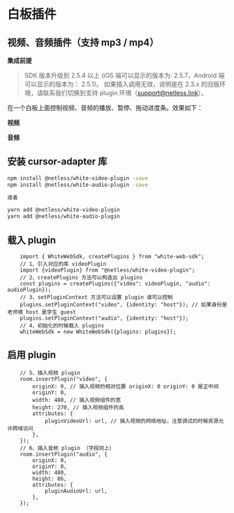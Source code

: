 # 白板插件

## 视频、音频插件（支持 mp3 / mp4）

**集成前提**

> SDK 版本升级到 2.5.4 以上 \(iOS 端可以显示的版本为: 2.5.7，Android 端可以显示的版本为： 2.5.1\)。 如果插入调用无效，说明是在 2.3.x 的旧版环境，请联系我们切换到支持 plugin 环境（support@netless.link）。

在一个白板上面控制视频、音频的播放、暂停、拖动进度条。效果如下：

**视频**

**音频**

## 安装 cursor-adapter 库

```bash
npm install @netless/white-video-plugin -save
npm install @netless/white-audio-plugin -save

或者

yarn add @netless/white-video-plugin
yarn add @netless/white-audio-plugin
```

## 载入 plugin

```text
    import { WhiteWebSdk, createPlugins } from "white-web-sdk";
    // 1、引入对应的库 videoPlugin
    import {videoPlugin} from "@netless/white-video-plugin";
    // 2、createPlugins 方法可以构造出 plugins
    const plugins = createPlugins({"video": videoPlugin, "audio": audioPlugin});
    // 3、setPluginContext 方法可以设置 plugin 谁可以控制
    plugins.setPluginContext("video", {identity: "host"}); // 如果身份是老师填 host 是学生 guest
    plugins.setPluginContext("audio", {identity: "host"});
    // 4、初始化的时候载入 plugins
    whiteWebSdk = new WhiteWebSdk({plugins: plugins});
```

## 启用 plugin

```text
    // 5、插入视频 plugin
    room.insertPlugin("video", {
        originX: 0, // 插入视频的相对位置 originX: 0 originY: 0 是正中间
        originY: 0,
        width: 480, // 插入视频组件的宽
        height: 270, // 插入视频组件的高
        attributes: {
            pluginVideoUrl: url, // 插入视频的网络地址，注意调试的时候资源允许跨域访问
        },
    });
    // 6、插入音频 plugin （字段同上）
    room.insertPlugin("audio", {
        originX: 0,
        originY: 0,
        width: 480,
        height: 86,
        attributes: {
            pluginAudioUrl: url,
        },
    });
```

